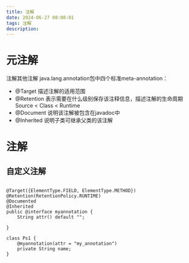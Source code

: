 ```yaml
---
title: 注解
date: 2024-06-27 08:08:01
tags: 注解
description:
---
```


<!--more-->
# 元注解
注解其他注解
java.lang.annotation包中四个标准meta-annotation：
- @Target 描述注解的适用范围
- @Retention 表示需要在什么级别保存该注释信息，描述注解的生命周期 Source < Class < Runtime
- @Document 说明该注解被包含在javadoc中
- @Inherited 说明子类可继承父类的该注解
# 注解
## 自定义注解
```

@Target({ElementType.FIELD, ElementType.METHOD})
@Retention(RetentionPolicy.RUNTIME)
@Documented
@Inherited
public @interface myannotation {
    String attr() default "";

}

class Ps1 {
    @myannotation(attr = "my_annotation")
    private String name;
}
```
